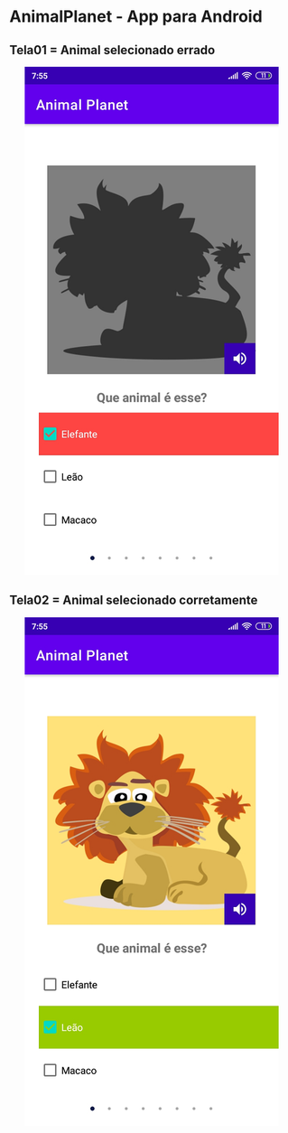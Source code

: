 # AnimalPlanet - App para Android

<h2>Tela01 = Animal selecionado errado</h2>
<p align="center">
  <img src="https://github.com/edmariovalgueiro/AnimalPlanet/blob/master/AnimalPlanet/app/src/assets/to_readme/img1.png">
</p>

<h2>Tela02 = Animal selecionado corretamente</h2>
<p align="center">
  <img src="https://github.com/edmariovalgueiro/AnimalPlanet/blob/master/AnimalPlanet/app/src/assets/to_readme/img2.png">
</p>


